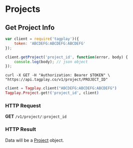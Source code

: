# Projects


## Get Project Info

```javascript
var client = require('tagplay')({
	token: 'ABCDEFG:ABCDEFG:ABCDEFG'
});

client.getProject('project_id', function(error, body) {
	console.log(body); // json object
});
```
```shell
curl -X GET -H "Authorization: Bearer $TOKEN" \
"https://api.tagplay.co/v1/project/PROJECT_ID"
```
```elixir
client = Tagplay.client("ABCDEFG:ABCDEFG:ABCDEFG")
Tagplay.Project.get!('project_id', client)
```

### HTTP Request

**GET** `/v1/project/:project_id`

### HTTP Result

Data will be a [Project](#project) object.
